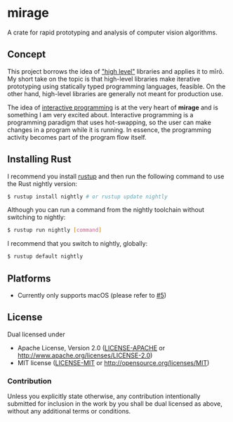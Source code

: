 # mirage

A crate for rapid prototyping and analysis of computer vision algorithms.

## Concept

This project borrows the idea of ["high level"][high-level-post] libraries and applies it to mīrō.
My short take on the topic is that high-level libraries make iterative prototyping using statically 
typed programming languages, feasible. On the other hand, high-level libraries are generally not 
meant for production use.

The idea of [interactive programming][interactive-wiki] is at the very heart of __mirage__ and is 
something I am very excited about. Interactive programming is a programming paradigm that uses
hot-swapping, so the user can make changes in a program while it is running. In essence, the 
programming activity becomes part of the program flow itself.

## Installing Rust

I recommend you install [rustup][rustup] and then run the following command to use 
the Rust nightly version:

```sh
$ rustup install nightly # or rustup update nightly
```

Although you can run a command from the nightly toolchain without switching to nightly:

```sh
$ rustup run nightly [command]
```

I recommend that you switch to nightly, globally:

```sh
$ rustup default nightly
```

## Platforms

* Currently only supports macOS (please refer to [#5](/../../issues/5))

## License

Dual licensed under
  * Apache License, Version 2.0 ([LICENSE-APACHE][apache] or http://www.apache.org/licenses/LICENSE-2.0)
  * MIT license ([LICENSE-MIT][mit] or http://opensource.org/licenses/MIT)

### Contribution

Unless you explicitly state otherwise, any contribution intentionally submitted for inclusion in the 
work by you shall be dual licensed as above, without any additional terms or conditions.

[high-level-post]: http://blog.piston.rs/2014/12/27/the-road-to-high-level-libraries/
[interactive-wiki]: https://en.wikipedia.org/wiki/Interactive_programming
[rustup]: https://www.rustup.rs
[apache]: ../../../license/blob/master/LICENSE-APACHE
[mit]: ../../../license/blob/master/LICENSE-MIT